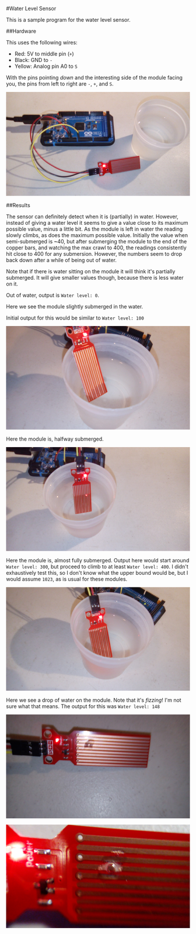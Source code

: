 #Water Level Sensor

This is a sample program for the water level sensor.



##Hardware

This uses the following wires:
- Red: 5V to middle pin (`+`)
- Black: GND to `-`
- Yellow: Analog pin A0 to `S`

With the pins pointing *down* and the interesting side of the module facing you, the pins from left to right are `-`, `+`, and `S`. 



![setup](pictures/setup.jpg)



##Results

The sensor can definitely detect when it is (partially) in water. However, instead of giving a water level it seems to give a value close to its maximum possible value, minus a little bit. As the module is left in water the reading slowly climbs, as does the maximum possible value. Initially the value when semi-submerged is ~40, but after submerging the module to the end of the copper bars, and watching the max crawl to 400, the readings consistently hit close to 400 for any submersion. However, the numbers seem to drop back down after a while of being out of water.

Note that if there is water sitting on the module it will think it's partially submerged. It will give smaller values though, because there is less water on it.



Out of water, output is `Water level: 0`.



Here we see the module slightly submerged in the water. 

Initial output for this would be similar to `Water level: 100`

![low](pictures/low.jpg)



Here the module is, halfway submerged.

![medium](pictures/medium.jpg)


Here the module is, almost fully submerged. Output here would start around `Water level: 300`, but proceed to climb to at least  `Water level: 400`. I didn't exhaustively test this, so I don't know what the upper bound would be, but I would assume `1023`, as is usual for these modules. 

![high](pictures/high.jpg)



Here we see a drop of water on the module. Note that it's *fizzing*! I'm not sure what that means. The output for this was `Water level: 148`

![fizzing](pictures/fizzing.jpg)

![fizzing-close](pictures/fizzing-close.jpg)